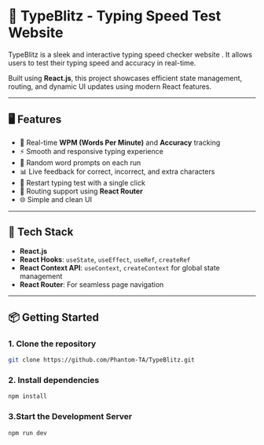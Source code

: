 # 🚀 TypeBlitz - Typing Speed Test Website

TypeBlitz is a sleek and interactive typing speed checker website . It allows users to test their typing speed and accuracy in real-time.

Built using **React.js**, this project showcases efficient state management, routing, and dynamic UI updates using modern React features.

---

## 🖥️ Features

- 🎯 Real-time **WPM (Words Per Minute)** and **Accuracy** tracking
- ⚡ Smooth and responsive typing experience
- 🔁 Random word prompts on each run
- 📊 Live feedback for correct, incorrect, and extra characters
- 🔄 Restart typing test with a single click
- 🔗 Routing support using **React Router**
- 🌐 Simple and clean UI

---

## 🔧 Tech Stack

- **React.js**
- **React Hooks**: `useState`, `useEffect`, `useRef`, `createRef`
- **React Context API**: `useContext`, `createContext` for global state management
- **React Router**: For seamless page navigation

---

## 📦 Getting Started

### 1. Clone the repository

```bash
git clone https://github.com/Phantom-TA/TypeBlitz.git
```

### 2. Install dependencies 

```bash
npm install
```

### 3.Start the Development Server

```bash
npm run dev
```


